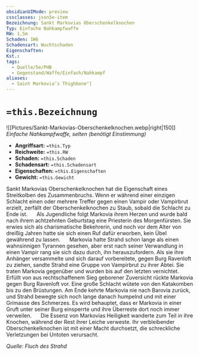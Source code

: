```yaml
---
obsidianUIMode: preview
cssclasses: json5e-item
Bezeichnung: Sankt Markovias Oberschenkelknochen
Typ: Einfache Nahkampfwaffe
RW: 1,5m
Schaden: 1W6
Schadensart: Wuchtschaden
Eigenschaften:
Kst.:
tags:
  - Quelle/5e/PHB
  - Gegenstand/Waffe/Einfach/Nahkampf
aliases:
  - Saint Markovia’s Thighbone"]
---
```

# `=this.Bezeichnung`
![[Pictures/Sankt-Markovias-Oberschenkelknochen.webp|right|150]]
*Einfache Nahkampfwaffe, selten (benötigt Einstimmung)*

- **Angriffsart:** `=this.Typ`
- **Reichweite:** `=this.RW`
- **Schaden:** `=this.Schaden`
- **Schadensart:** `=this.Schadensart`
- **Eigenschaften:** `=this.Eigenschaften`
- **Gewicht:** `=this.Gewicht`

Sankt Markovias Oberschenkelknochen hat die Eigenschaft eines Streitkolben des Zusammenbruchs. Wenn er während einer einzigen Schlacht einen oder mehrere Treffer gegen einen Vampir oder Vampirbrut erzielt, zerfällt der Oberschenkelknochen zu Staub, sobald die Schlacht zu Ende ist.
$\quad$ Als Jugendliche folgt Markovia ihrem Herzen und wurde bald nach ihrem achtzehnten Geburtstag eine Priesterin des Morgenfürsten. Sie erwies sich als charismatische Bekehrerin, und noch vor dem Alter von dreißig Jahren hatte sie sich einen Ruf dafür erworben, kein Übel gewährend zu lassen.
$\quad$ Markovia hatte Strahd schon lange als einen wahnsinnigen Tyrannen gesehen, aber erst nach seiner Verwandlung in einen Vampir rang sie sich dazu durch, ihn herauszufordern. Als sie ihre Anhänger versammelte und sich darauf vorbereitete, gegen Burg Ravenloft zu ziehen, sandte Strahd eine Gruppe von Vampirbrut zu ihrer Abtei. Sie traten Markovia gegenüber und wurden bis auf den letzten vernichtet.
$\quad$ Erfüllt von aus rechtschaffenem Sieg geborener Zuversicht rückte Markovia gegen Burg Ravenloft vor. Eine große Schlacht wütete von den Katakomben bis zu den Brüstungen. Am Ende kehrte Markovia nie nach Barovia zurück, und Strahd bewegte sich noch lange danach humpelnd und mit einer Grimasse des Schmerzes. Es wird behauptet, dass er Markovia in einer Gruft unter seiner Burg einsperrte und ihre Überreste dort noch immer verweilen.
$\quad$ Die Essenz von Markovias Heiligkeit wanderte zum Teil in ihre Knochen, während der Rest ihrer Leiche verweste. Ihr verbleibender Oberschenkelknochen ist mit einer Macht durchsetzt, die schreckliche Verletzungen bei Untoten verursacht.

*Quelle: Fluch des Strahd*